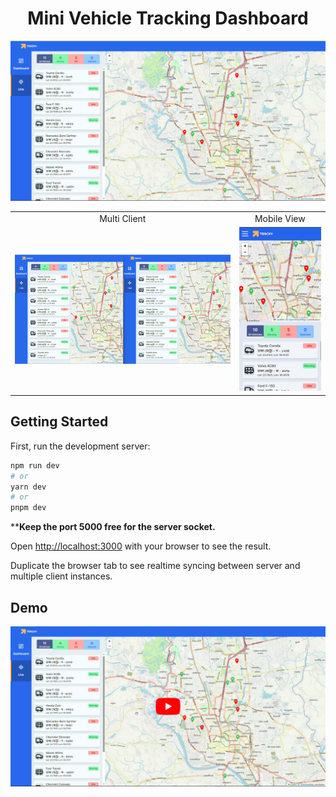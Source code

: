 <div align='center'><h1>Mini Vehicle Tracking Dashboard</h1></div>
<img src='./VehicleTrackingThumbnail.png' alt='Picture'>
<table>
<tr>
<td align='center'>Multi Client</td>
<td align='center'>Mobile View</td>
</tr>
<tr>
<td><img src='./VehicleTracking_MultiClient.png' alt='Picture'></td>
<td><img src='./VehicleTracking_Mobile.jpg' alt='Picture'></td>
</tr>
</table>

## Getting Started

First, run the development server:

```bash
npm run dev
# or
yarn dev
# or
pnpm dev
```

****Keep the port 5000 free for the server socket.**

Open [http://localhost:3000](http://localhost:3000) with your browser to see the result.

Duplicate the browser tab to see realtime syncing between server and multiple client instances.

## Demo
[![IMAGE ALT TEXT HERE](VehicleTracking_YT.png)](https://www.youtube.com/watch?v=IUBV-C7MmDs)
